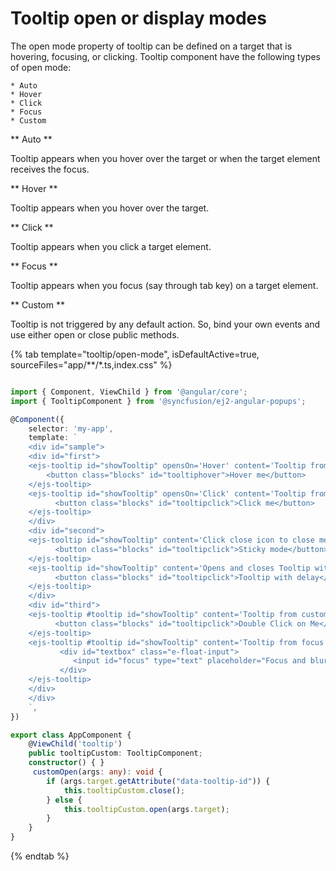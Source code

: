 # Tooltip open or display modes

The open mode property of tooltip can be defined on a target that is hovering, focusing, or clicking.
Tooltip component have the following types of open mode:

    * Auto
    * Hover
    * Click
    * Focus
    * Custom

** Auto **

Tooltip appears when you hover over the target or when the target element receives the focus.

** Hover **

Tooltip appears when you hover over the target.

** Click **

Tooltip appears when you click a target element.

** Focus **

Tooltip appears when you focus (say through tab key) on a target element.

** Custom **

Tooltip is not triggered by any default action. So, bind your own events and use either open or close public methods.

{% tab template="tooltip/open-mode", isDefaultActive=true, sourceFiles="app/**/*.ts,index.css"  %}

```typescript

import { Component, ViewChild } from '@angular/core';
import { TooltipComponent } from '@syncfusion/ej2-angular-popups';

@Component({
    selector: 'my-app',
    template: `
    <div id="sample">
    <div id="first">
    <ejs-tooltip id="showTooltip" opensOn='Hover' content='Tooltip from hover' position='BottomCenter'>
        <button class="blocks" id="tooltiphover">Hover me</button>
    </ejs-tooltip>
    <ejs-tooltip id="showTooltip" opensOn='Click' content='Tooltip from click' position='BottomCenter'>
          <button class="blocks" id="tooltipclick">Click me</button>
    </ejs-tooltip>
    </div>
    <div id="second">
    <ejs-tooltip id="showTooltip" content='Click close icon to close me' [isSticky]='true' position='BottomCenter'>
          <button class="blocks" id="tooltipclick">Sticky mode</button>
    </ejs-tooltip>
    <ejs-tooltip id="showTooltip" content='Opens and closes Tooltip with delay of <i>1000 milliseconds</i>' position='BottomCenter' [openDelay]='1000' [closeDelay]='1000'>
          <button class="blocks" id="tooltipclick">Tooltip with delay</button>
    </ejs-tooltip>
    </div>
    <div id="third">
    <ejs-tooltip #tooltip id="showTooltip" content='Tooltip from custom mode' opensOn='Custom' position='BottomCenter' (dblclick)='customOpen($event)'>
          <button class="blocks" id="tooltipclick">Double Click on Me</button>
    </ejs-tooltip>
    <ejs-tooltip #tooltip id="showTooltip" content='Tooltip from focus' position='BottomCenter'>
           <div id="textbox" class="e-float-input">
              <input id="focus" type="text" placeholder="Focus and blur"/>
           </div>
    </ejs-tooltip>
    </div>
    </div>
    `,
})

export class AppComponent {
    @ViewChild('tooltip')
    public tooltipCustom: TooltipComponent;
    constructor() { }
     customOpen(args: any): void {
        if (args.target.getAttribute("data-tooltip-id")) {
            this.tooltipCustom.close();
        } else {
            this.tooltipCustom.open(args.target);
        }
    }
}

```

{% endtab %}
